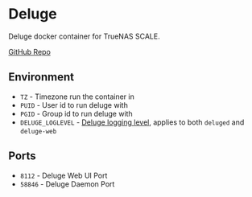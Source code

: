 # Deluge
Deluge docker container for TrueNAS SCALE.

[GitHub Repo](https://github.com/joeroback/deluge)

## Environment

- `TZ` - Timezone run the container in
- `PUID` - User id to run deluge with
- `PGID` - Group id to run deluge with
- `DELUGE_LOGLEVEL` - [Deluge logging level](https://dev.deluge-torrent.org/wiki/Troubleshooting#AvailableLoglevels), applies to both `deluged` and `deluge-web`

## Ports

- `8112` - Deluge Web UI Port
- `58846` - Deluge Daemon Port
